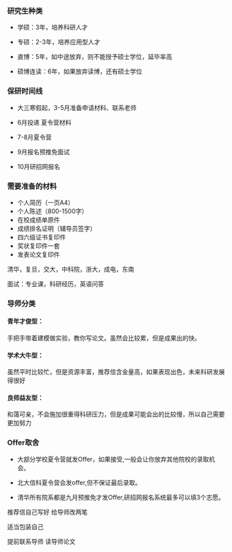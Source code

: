 ### 研究生种类

+ 学硕：3年，培养科研人才

* 专硕：2-3年，培养应用型人才

* 直博：5年，如中途放弃，则不能授予硕士学位，延毕率高

* 硕博连读：6年，如果放弃读博，还有硕士学位

### 保研时间线

- 大三寒假起，3-5月准备申请材料、联系老师

- 6月投递 夏令营材料

- 7-8月夏令营

- 9月报名预推免面试

- 10月研招网报名

### 需要准备的材料

* 个人简历（一页A4）
* 个人陈述（800-1500字）
* 在校成绩单原件
* 成绩排名证明（辅导员签字）
* 四六级证书复印件
* 奖状复印件一套
* 发表论文复印件

清华，复旦，交大，中科院，浙大，成电，东南

面试：专业课，科研经历，英语问答

### 导师分类

#### 青年才俊型：

手把手带着建模做实验，教你写论文。虽然会比较累，但是成果出的快。

#### 学术大牛型：

虽然平时比较忙，但是资源丰富，推荐信含金量高，如果表现出色，未来科研发展得很好

#### 良师益友型：

和蔼可亲，不会施加很重得科研压力，但是成果可能会出的比较慢，所以自己需要更加努力



### Offer取舍

- 大部分学校夏令营就发Offer，如果接受,一般会让你放弃其他院校的录取机会。

- 北大信科夏令营会发offer,但不保证最后录取。
- 清华所有院系都是九月预推免才发Offer,研招网报名系统最多可以填3个志愿。



推荐信自己写好 给导师改两笔

适当包装自己

提前联系导师 读导师论文